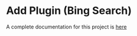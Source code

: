 # Add Plugin (Bing Search)

A complete documentation for this project is [here](../docs/Exercise/05%20Add%20Plugin%20(Bing%20Search).md)

